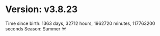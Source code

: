 # Version: v3.8.23
Time since birth: 1363 days, 32712 hours, 1962720 minutes, 117763200 seconds
Season: Summer ☀️
